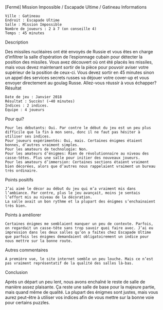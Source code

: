 
[Fermé] Mission Impossible / Escapade Ultime / Gatineau
Informations

    Ville : Gatineau
    Endroit : Escapade Ultime
    Salle : Mission Impossible
    Nombre de joueurs : 2 à 7 (on conseille 4)
    Temps : 45 minutes

Description

Des missiles nucléaires ont été envoyés de Russie et vous êtes en charge d’infiltrer la salle d’opération de l’espionnage cubain pour détecter la position des missiles. Vous avez découvert où ont été placés les missiles, mais vous devez maintenant sortir de la pièce pour pouvoir aviser votre supérieur de la position de ceux-ci. Vous devez sortir en 45 minutes sinon un appel des services secrets russes va déjouer votre cover-up et vous envoyer directement au goulag Russe. Allez-vous réussir à vous échapper?
Résultat

    Date de jeu : Janvier 2018
    Résultat : Succès! (~40 minutes)
    Indices : 2 indices.
    Équipe : 4 joueurs

Pour qui?

    Pour les débutants: Oui. Par contre le début du jeu est un peu plus difficile que la fin à mon sens, donc il ne faut pas hésiter à utiliser ses indices.
    Pour joueurs expérimentés: Oui, mais. Certaines énigmes étaient bonnes, d’autres vraiment simples.
    Pour les amateurs de technologie: Non.
    Pour les amateurs d’énigmes: Rien de révolutionnaire au niveau des casse-têtes. Plus une salle pour initier des nouveaux joueurs.
    Pour les amateurs d’immersion: Certaines sections étaient vraiment bien décorées, alors que d’autres nous rappelaient vraiment un bureau très ordinaire.

 Points positifs

    J’ai aimé le décor au début du jeu qui m’a vraiment mis dans l’ambiance. Par contre, plus le jeu avançait, moins je sentais l’effort mis au niveau de la décoration.
    La salle avait un bon rythme et la plupart des énigmes s’enchainaient très bien.

Points à améliorer

    Certaines énigmes me semblaient manquer un peu de contexte. Parfois, on regardait un casse-tête sans trop savoir quoi faire avec. J’ai eu impression dans les deux salles qu’on a faites chez Escapade Ultime que parfois les énigmes demandaient obligatoirement un indice pour nous mettre sur la bonne route.

Autres commentaires

    À première vue, le site internet semble un peu louche. Mais ce n’est pas vraiment représentatif de la qualité des salles là-bas.

Conclusion

Après un départ un peu lent, nous avons enchaîné le reste de salle de manière assez plaisante. Ça reste une salle de base pour la majeure partie, mais quand même de qualité. La plupart des énigmes sont justes, mais vous aurez peut-être à utiliser vos indices afin de vous mettre sur la bonne voie pour certains puzzles.
